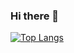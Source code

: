 ### Hi there 👋
[![Top Langs](https://github-readme-stats.vercel.app/api/top-langs/?username=jweiz&layout=compact)](https://github.com/anuraghazra/github-readme-stats)


<!--
**jweiz/jweiz** is a ✨ _special_ ✨ repository because its `README.md` (this file) appears on your GitHub profile.

Here are some ideas to get you started:

- 🔭 I’m currently working on ...
- 🌱 I’m currently learning ...
- 👯 I’m looking to collaborate on ...
- 🤔 I’m looking for help with ...
- 💬 Ask me about ...
- 📫 How to reach me: ...
- 😄 Pronouns: ...
- ⚡ Fun fact: ...
-->
